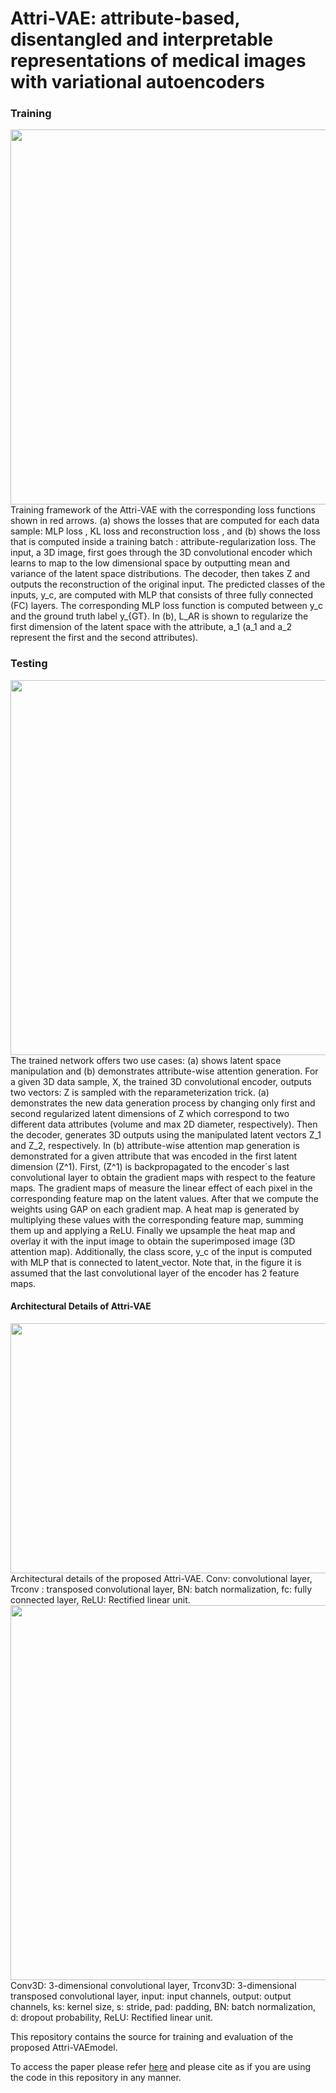 # Attri-VAE: attribute-based, disentangled and interpretable representations of medical images with variational autoencoders


### Training
<img src="https://user-images.githubusercontent.com/26603738/151681620-7a4f7705-cd40-4802-bf7a-62344e65725e.png" width="800" height="600">
Training framework of the Attri-VAE with the corresponding loss functions shown in red arrows. (a) shows the losses that are computed for each data sample: MLP loss , KL loss and reconstruction loss , and (b) shows the loss that is computed inside a training batch : attribute-regularization loss. The input, a 3D image, first goes through the 3D convolutional encoder which learns to map to the low dimensional space by outputting mean and variance of the latent space distributions. The decoder, then takes Z and outputs the reconstruction of the original input. The predicted classes of the inputs, y_c, are computed with MLP that consists of three fully connected (FC) layers. The corresponding MLP loss function is computed between y_c and the ground truth label y_{GT}. In (b), L_AR is shown to regularize the first dimension of the latent space with the attribute, a_1 (a_1 and a_2 represent the first and the second attributes).

### Testing 
<img src="https://user-images.githubusercontent.com/26603738/151681675-06c0f620-c596-4d7f-8d81-8a04e0e881c9.png" width="800" height="600">
The trained network offers two use cases: (a) shows latent space manipulation and (b) demonstrates attribute-wise attention generation. For a given 3D data sample, X,  the trained 3D convolutional encoder, outputs two vectors: Z is sampled with the reparameterization trick. (a) demonstrates the new data generation process by changing only first and second regularized latent dimensions of Z which correspond to two different data attributes (volume and max 2D diameter, respectively). Then the decoder, generates 3D outputs using the manipulated latent vectors Z_1 and Z_2, respectively. In (b) attribute-wise attention map generation is demonstrated for a given attribute that was encoded in the first latent dimension (Z^1). First, (Z^1) is backpropagated to the encoder´s last convolutional layer to obtain the gradient maps with respect to the feature maps. The gradient maps of measure the linear effect of each pixel in the corresponding feature map on the latent values. After that we compute the weights using GAP on each gradient map. A heat map is generated by multiplying these values with the corresponding feature map, summing them up and applying a ReLU. Finally we upsample the heat map and overlay it with the input image to obtain the superimposed image (3D attention map).  Additionally, the class score, y_c of the input is computed with MLP that is connected to latent_vector. Note that, in the figure it is assumed that the last convolutional layer of the encoder has 2 feature maps.

#### Architectural Details of Attri-VAE

<img src="https://user-images.githubusercontent.com/26603738/158028398-ddebe493-1e85-4d0f-bf96-0ee7b69cd941.png" width="800" height="400">
Architectural details of the proposed Attri-VAE. Conv: convolutional layer, Trconv : transposed convolutional layer,  BN: batch normalization,  fc: fully connected layer, ReLU: Rectified linear unit.


<img src="https://user-images.githubusercontent.com/26603738/158028645-a2b3db86-f9fe-47e5-a7ae-9b5cb90a1105.PNG"  width="700" height="600">
Conv3D: 3-dimensional convolutional layer, Trconv3D: 3-dimensional transposed convolutional layer, input: input channels, output: output channels, ks: kernel size, s: stride, pad: padding, BN: batch normalization, d: dropout probability, ReLU: Rectified linear unit.


This repository contains the source for training and evaluation of the proposed Attri-VAEmodel. 

To access the paper please refer [here](http://arxiv.org/abs/2203.10417) and please cite as if you are using the code in this repository in any manner.
